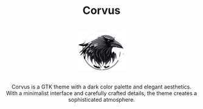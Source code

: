  <h1 align="center">
<span align="center"> Corvus </span>
 </h1>

  <br />
  <div align="center">
  <img align="center" src="Corvus.png" width="125" title="hover text">
  <br />
  <br />
  <br />
<span align="center"> Corvus is a GTK theme with a dark color palette and elegant aesthetics. With a minimalist interface and carefully crafted details, the theme creates a sophisticated atmosphere. 
</span>
  </div>
